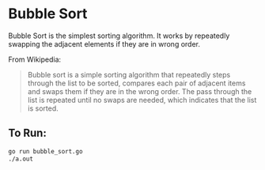 # Bubble Sort
Bubble Sort is the simplest sorting algorithm. It works by repeatedly swapping the adjacent elements if they are in wrong order.

From Wikipedia:
> Bubble sort is a simple sorting algorithm that repeatedly steps through the list to be sorted, compares each pair of adjacent items and swaps them if they are in the wrong order. The pass through the list is repeated until no swaps are needed, which indicates that the list is sorted.

## To Run:
```bash
go run bubble_sort.go
./a.out
```
